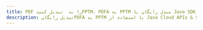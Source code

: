 ---title: PDF را به  تبدیل کنیدPPTM، PDFA به PPTM مبدل رایگان یا Java SDKdescription: تبدیل رایگانPDFA به PPTM با استفاده از Java Cloud APIs & SDK همچنین اسناد PDF را در Cloud ایجاد، ویرایش و رندر کنید.---
